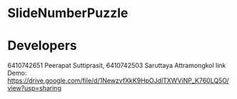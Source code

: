 # SlideNumberPuzzle
# Developers
6410742651 Peerapat Suttiprasit,
6410742503 Saruttaya Attramongkol
 link Demo: https://drive.google.com/file/d/1NewzvfXkK9HpOJdlTXWViNP_K760LQ5O/view?usp=sharing
